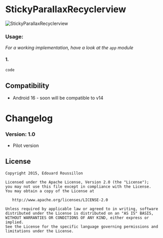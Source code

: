 # StickyParallaxRecyclerview

![StickyParallaxRecyclerview](https://d13yacurqjgara.cloudfront.net/users/125056/screenshots/1785274/99miles-profile-light_1-1-4.gif)

### Usage:

*For a working implementation, have a look at the ```app``` module*

#### 	1.  

```	
code
```


## Compatibility
  
  * Android 16 - soon will be compatible to v14

# Changelog

### Version: 1.0

  * Pilot version

## License

    Copyright 2015, Edouard Roussillon

    Licensed under the Apache License, Version 2.0 (the "License");
    you may not use this file except in compliance with the License.
    You may obtain a copy of the License at

       http://www.apache.org/licenses/LICENSE-2.0

    Unless required by applicable law or agreed to in writing, software
    distributed under the License is distributed on an "AS IS" BASIS,
    WITHOUT WARRANTIES OR CONDITIONS OF ANY KIND, either express or implied.
    See the License for the specific language governing permissions and
    limitations under the License.
